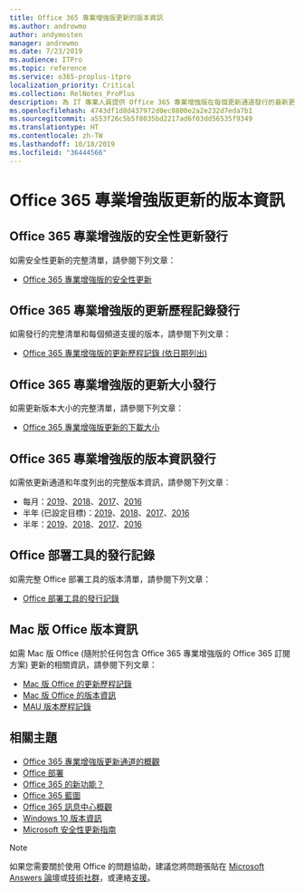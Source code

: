 ```yaml
---
title: Office 365 專業增強版更新的版本資訊
ms.author: andrewmo
author: andymosten
manager: andrewmo
ms.date: 7/23/2019
ms.audience: ITPro
ms.topic: reference
ms.service: o365-proplus-itpro
localization_priority: Critical
ms.collection: RelNotes_ProPlus
description: 為 IT 專業人員提供 Office 365 專業增強版在每個更新通道發行的最新更新清單，以及版本資訊和更新歷程記錄的連結
ms.openlocfilehash: 4743df1d8d437972d0ec8800e2a2e232d7eda7b1
ms.sourcegitcommit: a553f26c5b5f8035bd2217ad6f03dd56535f9349
ms.translationtype: HT
ms.contentlocale: zh-TW
ms.lasthandoff: 10/18/2019
ms.locfileid: "36444566"
---
```

# <a name="release-information-for-updates-to-office-365-proplus"></a>Office 365 專業增強版更新的版本資訊


## <a name="security-updates-for-office-365-proplus-releases"></a>Office 365 專業增強版的安全性更新發行

如需安全性更新的完整清單，請參閱下列文章：
 - [Office 365 專業增強版的安全性更新](office365-proplus-security-updates.md)


## <a name="update-history-for-office-365-proplus-releases"></a>Office 365 專業增強版的更新歷程記錄發行

如需發行的完整清單和每個頻道支援的版本，請參閱下列文章：
 - [Office 365 專業增強版的更新歷程記錄 (依日期列出)](update-history-office365-proplus-by-date.md)


 ## <a name="update-sizes-for-office-365-proplus-releases"></a>Office 365 專業增強版的更新大小發行

如需更新版本大小的完整清單，請參閱下列文章：
 - [Office 365 專業增強版更新的下載大小](download-sizes-office365-proplus-updates.md)

## <a name="release-notes-for-office-365-proplus-releases"></a>Office 365 專業增強版的版本資訊發行

如需依更新通道和年度列出的完整版本資訊，請參閱下列文章︰
 - 每月：[2019](monthly-channel-2019.md)、[2018](monthly-channel-2018.md)、[2017](monthly-channel-2017.md)、[2016](monthly-channel-2016.md)
 - 半年 (已設定目標)：[2019](semi-annual-channel-targeted-2019.md)、[2018](semi-annual-channel-targeted-2018.md)、[2017](semi-annual-channel-targeted-2017.md)、[2016](semi-annual-channel-targeted-2016.md)
 - 半年：[2019](semi-annual-channel-2019.md)、[2018](semi-annual-channel-2018.md)、[2017](semi-annual-channel-2017.md)、[2016](semi-annual-channel-2016.md)

 ## <a name="release-history-for-office-deployment-tool"></a>Office 部署工具的發行記錄
 如需完整 Office 部署工具的版本清單，請參閱下列文章：
 - [Office 部署工具的發行記錄](ODT-release-history.md)

## <a name="office-for-mac-release-information"></a>Mac 版 Office 版本資訊

如需 Mac 版 Office (隨附於任何包含 Office 365 專業增強版的 Office 365 訂閱方案) 更新的相關資訊，請參閱下列文章：
 - [Mac 版 Office 的更新歷程記錄](update-history-office-for-mac.md)
 - [Mac 版 Office 的版本資訊](release-notes-office-for-mac.md)
 - [MAU 版本歷程記錄](release-history-microsoft-autoupdate.md)


## <a name="related-topics"></a>相關主題

- [Office 365 專業增強版更新通道的概觀](https://docs.microsoft.com/deployoffice/overview-of-update-channels-for-office-365-proplus)
- [Office 部署](https://docs.microsoft.com/deployoffice/)
- [Office 365 的新功能？](https://support.office.com/article/95c8d81d-08ba-42c1-914f-bca4603e1426)
- [Office 365 藍圖](https://products.office.com/business/office-365-roadmap)
- [Office 365 訊息中心概觀](https://support.office.com/article/38fb3333-bfcc-4340-a37b-deda509c2093)
- [Windows 10 版本資訊](https://www.microsoft.com/itpro/windows-10/release-information)
- [Microsoft 安全性更新指南](https://portal.msrc.microsoft.com/)

> [!NOTE]
> 如果您需要關於使用 Office 的問題協助，建議您將問題張貼在 [Microsoft Answers 論壇](https://answers.microsoft.com/)或[技術社群](https://techcommunity.microsoft.com/)，或連絡[支援](https://support.microsoft.com/contactus)。
